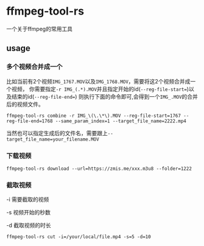 # ffmpeg-tool-rs

一个关于ffmpeg的常用工具

## usage

### 多个视频合并成一个

比如当前有2个视频`IMG_1767.MOV`以及`IMG_1768.MOV`，需要将这2个视频合并成一个视频，
你需要指定`-r IMG_(.*).MOV`并且指定开始的id(`--reg-file-start=`)以及结束的id(`--reg-file-end=`)
则执行下面的命令即可,会得到一个`IMG_.MOV`的合并后的视频文件。

```
ffmpeg-tool-rs combine -r IMG_\(\.\*\).MOV --reg-file-start=1767 --reg-file-end=1768 --same_param_index=1 --target_file_name=2222.mp4
```

当然也可以指定生成后的文件名，需要跟上`--target_file_name=your_filename.MOV`


### 下载视频

```
ffmpeg-tool-rs download --url=https://zmis.me/xxx.m3u8 --folder=1222
```

### 截取视频

-i 需要截取的视频

-s 视频开始的秒数

-d 截取视频的时长

```
ffmpeg-tool-rs cut -i=/your/local/file.mp4 -s=5 -d=10
```
